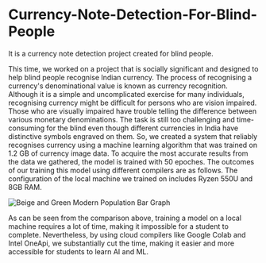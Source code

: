 # Currency-Note-Detection-For-Blind-People
It is a currency note detection project created for blind people.


This time, we worked on a project that is socially significant and designed to help blind people recognise
Indian currency. The process of recognising a currency's denominational value is known as currency
recognition. Although it is a simple and uncomplicated exercise for many individuals, recognising
currency might be difficult for persons who are vision impaired. Those who are visually impaired have
trouble telling the difference between various monetary denominations. The task is still too challenging
and time-consuming for the blind even though different currencies in India have distinctive symbols
engraved on them. So, we created a system that reliably recognises currency using a machine learning
algorithm that was trained on 1.2 GB of currency image data. To acquire the most accurate results from
the data we gathered, the model is trained with 50 epoches. The outcomes of our training this model using
different compilers are as follows. The configuration of the local machine we trained on includes Ryzen
550U and 8GB RAM.

![Beige and Green Modern Population Bar Graph](https://user-images.githubusercontent.com/79637176/224652134-f92a7b08-ebb5-4fe2-a908-4e3a0667fab7.png)


As can be seen from the comparison above, training a model on a local machine requires a lot of time, making it impossible for a student to complete. Nevertheless, by using cloud compilers like Google Colab and Intel OneApi, we substantially cut the time, making it easier and more accessible for students to learn AI and ML.
